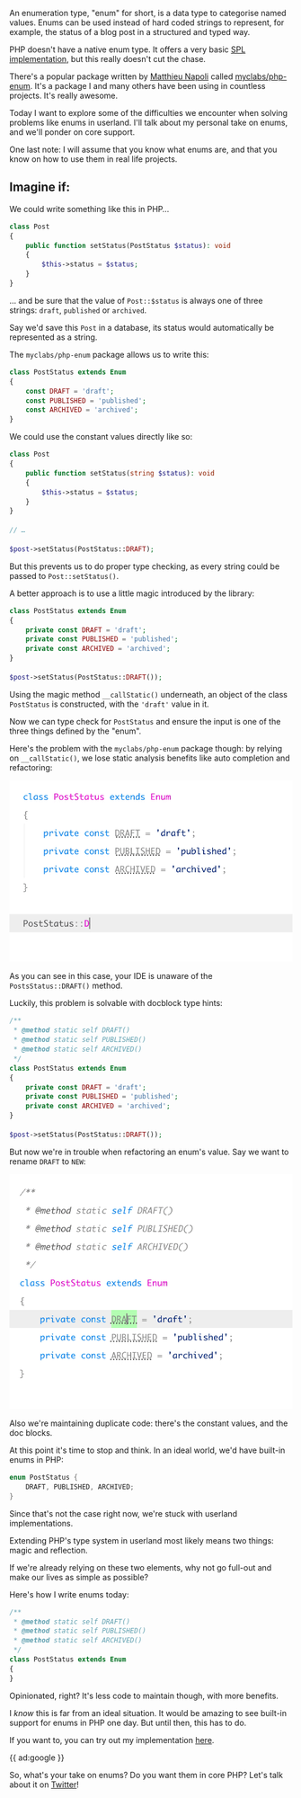 An enumeration type, "enum" for short, is a data type to categorise named values.
Enums can be used instead of hard coded strings to represent, for example, 
the status of a blog post in a structured and typed way.

PHP doesn't have a native enum type. 
It offers a very basic [SPL implementation](*http://php.net/manual/en/class.splenum.php), 
but this really doesn't cut the chase.

There's a popular package written by [Matthieu Napoli](*https://mobile.twitter.com/matthieunapoli)
called [myclabs/php-enum](*https://github.com/myclabs/php-enum).
It's a package I and many others have been using in countless projects. 
It's really awesome. 

Today I want to explore some of the difficulties we encounter when solving problems like enums in userland.
I'll talk about my personal take on enums, and we'll ponder on core support.

One last note:
I will assume that you know what enums are, 
and that you know on how to use them in real life projects.

## Imagine if:

We could write something like this in PHP…

```php
class Post
{
    public function setStatus(PostStatus $status): void
    {
        $this->status = $status;
    }
}
```

… and be sure that the value of `Post::$status` is always one of three strings:
`draft`, `published` or `archived`.

Say we'd save this `Post` in a database, its status would automatically be represented as a string.

The `myclabs/php-enum` package allows us to write this:

```php
class PostStatus extends Enum
{
    const DRAFT = 'draft';
    const PUBLISHED = 'published';
    const ARCHIVED = 'archived';
}
```

We could use the constant values directly like so:

```php
class Post
{
    public function setStatus(string $status): void
    {
        $this->status = $status;
    }
}

// …

$post->setStatus(PostStatus::DRAFT);
```

But this prevents us to do proper type checking, as every string could be passed to `Post::setStatus()`.

A better approach is to use a little magic introduced by the library:

```php
class PostStatus extends Enum
{
    private const DRAFT = 'draft';
    private const PUBLISHED = 'published';
    private const ARCHIVED = 'archived';
}

$post->setStatus(PostStatus::DRAFT());
```

Using the magic method `__callStatic()` underneath, an object of the class `PostStatus` is constructed,
with the `'draft'` value in it.

Now we can type check for `PostStatus`
and ensure the input is one of the three things defined by the "enum".

Here's the problem with the `myclabs/php-enum` package though: 
by relying on `__callStatic()`, we lose static analysis benefits like auto completion and refactoring:

![](/resources/img/blog/enum/no-autocomplete.gif)

As you can see in this case, your IDE is unaware of the `PostsStatus::DRAFT()` method.

Luckily, this problem is solvable with docblock type hints:

```php
/**
 * @method static self DRAFT()
 * @method static self PUBLISHED()
 * @method static self ARCHIVED()
 */
class PostStatus extends Enum
{
    private const DRAFT = 'draft';
    private const PUBLISHED = 'published';
    private const ARCHIVED = 'archived';
}

$post->setStatus(PostStatus::DRAFT());
```

But now we're in trouble when refactoring an enum's value. 
Say we want to rename `DRAFT` to `NEW`:

![](/resources/img/blog/enum/no-refactor.gif)

Also we're maintaining duplicate code: there's the constant values, and the doc blocks.

At this point it's time to stop and think.
In an ideal world, we'd have built-in enums in PHP:

```java
enum PostStatus {
    DRAFT, PUBLISHED, ARCHIVED;
}
```

Since that's not the case right now, we're stuck with userland implementations.

Extending PHP's type system in userland most likely means two things: magic and reflection.

If we're already relying on these two elements, 
why not go full-out and make our lives as simple as possible?

Here's how I write enums today:

```php
/**
 * @method static self DRAFT()
 * @method static self PUBLISHED()
 * @method static self ARCHIVED()
 */
class PostStatus extends Enum
{
}
```

Opinionated, right? It's less code to maintain though, with more benefits.

I _know_ this is far from an ideal situation. 
It would be amazing to see built-in support for enums in PHP one day.
But until then, this has to do.

If you want to, you can try out my implementation [here](*https://github.com/spatie/enum).

{{ ad:google }}

So, what's your take on enums? Do you want them in core PHP? 
Let's talk about it on [Twitter](*https://twitter.com/brendt_gd)!
